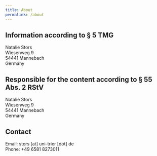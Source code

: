 ```yaml
---
title: About
permalink: /about
---
```


## Information according to § 5 TMG

Natalie Stors<br/>
Wiesenweg 9<br/>
54441 Mannebach<br/>
Germany

## Responsible for the content according to § 55 Abs. 2 RStV

Natalie Stors<br/>
Wiesenweg 9<br/>
54441 Mannebach<br/>
Germany

## Contact

Email: stors [at] uni-trier [dot] de<br/>
Phone: +49 6581 8273011